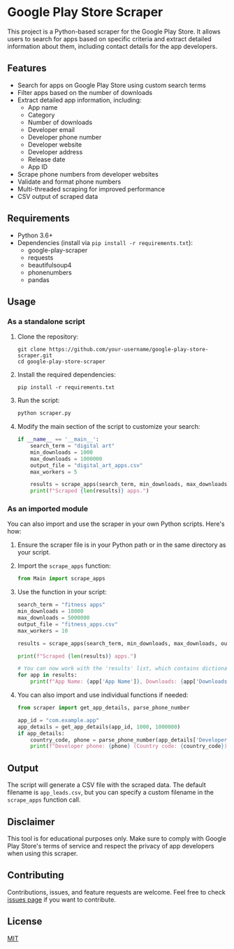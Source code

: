 # Google Play Store Scraper

This project is a Python-based scraper for the Google Play Store. It allows users to search for apps based on specific criteria and extract detailed information about them, including contact details for the app developers.

## Features

- Search for apps on Google Play Store using custom search terms
- Filter apps based on the number of downloads
- Extract detailed app information, including:
  - App name
  - Category
  - Number of downloads
  - Developer email
  - Developer phone number
  - Developer website
  - Developer address
  - Release date
  - App ID
- Scrape phone numbers from developer websites
- Validate and format phone numbers
- Multi-threaded scraping for improved performance
- CSV output of scraped data

## Requirements

- Python 3.6+
- Dependencies (install via `pip install -r requirements.txt`):
  - google-play-scraper
  - requests
  - beautifulsoup4
  - phonenumbers
  - pandas

## Usage

### As a standalone script

1. Clone the repository:
   ```
   git clone https://github.com/your-username/google-play-store-scraper.git
   cd google-play-store-scraper
   ```

2. Install the required dependencies:
   ```
   pip install -r requirements.txt
   ```

3. Run the script:
   ```python
   python scraper.py
   ```

4. Modify the main section of the script to customize your search:
   ```python
   if __name__ == '__main__':
       search_term = "digital art"
       min_downloads = 1000
       max_downloads = 1000000
       output_file = "digital_art_apps.csv"
       max_workers = 5

       results = scrape_apps(search_term, min_downloads, max_downloads, output_file, max_workers)
       print(f"Scraped {len(results)} apps.")
   ```

### As an imported module

You can also import and use the scraper in your own Python scripts. Here's how:

1. Ensure the scraper file is in your Python path or in the same directory as your script.

2. Import the `scrape_apps` function:
   ```python
   from Main import scrape_apps
   ```

3. Use the function in your script:
   ```python
   search_term = "fitness apps"
   min_downloads = 10000
   max_downloads = 5000000
   output_file = "fitness_apps.csv"
   max_workers = 10

   results = scrape_apps(search_term, min_downloads, max_downloads, output_file, max_workers)
   
   print(f"Scraped {len(results)} apps.")
   
   # You can now work with the 'results' list, which contains dictionaries of app details
   for app in results:
       print(f"App Name: {app['App Name']}, Downloads: {app['Downloads']}")
   ```

4. You can also import and use individual functions if needed:
   ```python
   from scraper import get_app_details, parse_phone_number

   app_id = "com.example.app"
   app_details = get_app_details(app_id, 1000, 1000000)
   if app_details:
       country_code, phone = parse_phone_number(app_details['Developer Phone'])
       print(f"Developer phone: {phone} (Country code: {country_code})")
   ```

## Output

The script will generate a CSV file with the scraped data. The default filename is `app_leads.csv`, but you can specify a custom filename in the `scrape_apps` function call.

## Disclaimer

This tool is for educational purposes only. Make sure to comply with Google Play Store's terms of service and respect the privacy of app developers when using this scraper.

## Contributing

Contributions, issues, and feature requests are welcome. Feel free to check [issues page](https://github.com/your-username/google-play-store-scraper/issues) if you want to contribute.

## License

[MIT](https://choosealicense.com/licenss/mit/)

